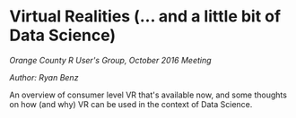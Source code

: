# Virtual Realities (... and a little bit of Data Science) #

*Orange County R User's Group, October 2016 Meeting*

*Author: Ryan Benz*

An overview of consumer level VR that's available now, and some thoughts on how (and why) VR can be used in the context of Data Science.
